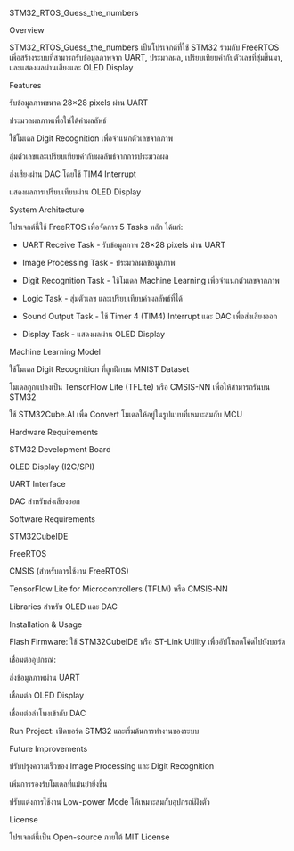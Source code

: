 STM32_RTOS_Guess_the_numbers

Overview

STM32_RTOS_Guess_the_numbers เป็นโปรเจกต์ที่ใช้ STM32 ร่วมกับ FreeRTOS เพื่อสร้างระบบที่สามารถรับข้อมูลภาพจาก UART, ประมวลผล, เปรียบเทียบค่ากับตัวเลขที่สุ่มขึ้นมา, และแสดงผลผ่านเสียงและ OLED Display

Features

  รับข้อมูลภาพขนาด 28×28 pixels ผ่าน UART
  
  ประมวลผลภาพเพื่อให้ได้ค่าผลลัพธ์
  
  ใช้โมเดล Digit Recognition เพื่อจำแนกตัวเลขจากภาพ
  
  สุ่มตัวเลขและเปรียบเทียบค่ากับผลลัพธ์จากการประมวลผล
  
  ส่งเสียงผ่าน DAC โดยใช้ TIM4 Interrupt
  
  แสดงผลการเปรียบเทียบผ่าน OLED Display

System Architecture

โปรเจกต์นี้ใช้ FreeRTOS เพื่อจัดการ 5 Tasks หลัก ได้แก่:

- UART Receive Task - รับข้อมูลภาพ 28×28 pixels ผ่าน UART

- Image Processing Task - ประมวลผลข้อมูลภาพ

- Digit Recognition Task - ใช้โมเดล Machine Learning เพื่อจำแนกตัวเลขจากภาพ

- Logic Task - สุ่มตัวเลข และเปรียบเทียบค่าผลลัพธ์ที่ได้

- Sound Output Task - ใช้ Timer 4 (TIM4) Interrupt และ DAC เพื่อส่งเสียงออก

- Display Task - แสดงผลผ่าน OLED Display

Machine Learning Model

  ใช้โมเดล Digit Recognition ที่ถูกฝึกบน MNIST Dataset
  
  โมเดลถูกแปลงเป็น TensorFlow Lite (TFLite) หรือ CMSIS-NN เพื่อให้สามารถรันบน STM32
  
  ใช้ STM32Cube.AI เพื่อ Convert โมเดลให้อยู่ในรูปแบบที่เหมาะสมกับ MCU

Hardware Requirements

  STM32 Development Board
  
  OLED Display (I2C/SPI)
  
  UART Interface
  
  DAC สำหรับส่งเสียงออก

Software Requirements

  STM32CubeIDE
  
  FreeRTOS
  
  CMSIS (สำหรับการใช้งาน FreeRTOS)
  
  TensorFlow Lite for Microcontrollers (TFLM) หรือ CMSIS-NN
  
  Libraries สำหรับ OLED และ DAC

Installation & Usage

  Flash Firmware: ใช้ STM32CubeIDE หรือ ST-Link Utility เพื่ออัปโหลดโค้ดไปยังบอร์ด
  
  เชื่อมต่ออุปกรณ์:
  
  ส่งข้อมูลภาพผ่าน UART
  
  เชื่อมต่อ OLED Display
  
  เชื่อมต่อลำโพงเข้ากับ DAC
  
  Run Project: เปิดบอร์ด STM32 และเริ่มต้นการทำงานของระบบ

Future Improvements

  ปรับปรุงความเร็วของ Image Processing และ Digit Recognition
  
  เพิ่มการรองรับโมเดลที่แม่นยำยิ่งขึ้น
  
  ปรับแต่งการใช้งาน Low-power Mode ให้เหมาะสมกับอุปกรณ์ฝังตัว

License

  โปรเจกต์นี้เป็น Open-source ภายใต้ MIT License
